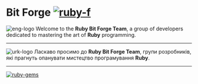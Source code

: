 # Bit Forge [![ruby-f]](https://github.com/bf-rb)

[ruby-f]: https://img.shields.io/badge/Ruby-%23CC342D.svg?style=flat&logo=ruby&logoColor=white&cacheSeconds=3600
[eng-logo]: https://img.shields.io/badge/-eng-blue?style=flat-square&logo=googletranslate&logoColor=white&labelColor=grey&cacheSeconds=3600
[urk-logo]: https://img.shields.io/badge/-ukr-blue?style=flat-square&logo=googletranslate&logoColor=%23000000&labelColor=%23FFD800&color=%230056B9&cacheSeconds=3600

![eng-logo]
Welcome to the **Ruby Bit Forge Team**, a group of developers dedicated to mastering the art of **Ruby** programming.

---

![urk-logo]
Ласкаво просимо до **Ruby Bit Forge Team**, групи розробників, які прагнуть опанувати мистецтво програмування **Ruby**.

---

[ruby-gems]: https://img.shields.io/badge/RubyGems-e9573f.svg?style=for-the-badge&logo=rubygems&logoColor=fff&cacheSeconds=3600

[![ruby-gems]](https://rubygems.org/profiles/bit-forge)
